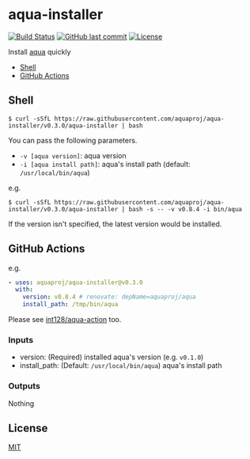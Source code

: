 # aqua-installer

[![Build Status](https://github.com/aquaproj/aqua-installer/workflows/test/badge.svg)](https://github.com/aquaproj/aqua-installer/actions)
[![GitHub last commit](https://img.shields.io/github/last-commit/aquaproj/aqua-installer.svg)](https://github.com/aquaproj/aqua-installer)
[![License](http://img.shields.io/badge/license-mit-blue.svg?style=flat-square)](https://raw.githubusercontent.com/aquaproj/aqua-installer/main/LICENSE)

Install [aqua](https://github.com/aquaproj/aqua) quickly

* [Shell](#shell)
* [GitHub Actions](#github-actions)

## Shell

```
$ curl -sSfL https://raw.githubusercontent.com/aquaproj/aqua-installer/v0.3.0/aqua-installer | bash
```

You can pass the following parameters.

* `-v [aqua version]`: aqua version
* `-i [aqua install path]`: aqua's install path (default: `/usr/local/bin/aqua`)

e.g.

```
$ curl -sSfL https://raw.githubusercontent.com/aquaproj/aqua-installer/v0.3.0/aqua-installer | bash -s -- -v v0.8.4 -i bin/aqua
```

If the version isn't specified, the latest version would be installed.

## GitHub Actions

e.g.

```yaml
- uses: aquaproj/aqua-installer@v0.3.0
  with:
    version: v0.8.4 # renovate: depName=aquaproj/aqua
    install_path: /tmp/bin/aqua
```

Please see [int128/aqua-action](https://github.com/int128/aqua-action) too.

### Inputs

- version: (Required) installed aqua's version (e.g. `v0.1.0`)
- install_path: (Default: `/usr/local/bin/aqua`) aqua's install path

### Outputs

Nothing

## License

[MIT](LICENSE)
